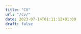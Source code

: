 ```yaml
---
title: "CV"
url: "/cv/"
date: 2023-07-14T01:11:12+01:00
draft: false
---
```


</body>

</html>

<div id="adobe-dc-view" style="height: 360px; width: 500px;"></div>

<script src="https://acrobatservices.adobe.com/view-sdk/viewer.js"></script>

<script type="text/javascript">

  document.addEventListener("adobe_dc_view_sdk.ready", function(){

    var adobeDCView = new AdobeDC.View({clientId: "d5c0ca8bef754aecb5f40f45d47c0e90", divId: "adobe-dc-view"});

    adobeDCView.previewFile({

      content:{location: {url: "https://github.com/willhotten/CV/blob/677e6679bf4f5ad77df92865b7c68071880a36d9/CV%20Will%20Hotten.pdf"}},

      metaData:{fileName: "CV Will Hotten.pdf"}

    }, { embedMode: "SIZED_CONTAINER", showFullScreen: true });

  });

</script>